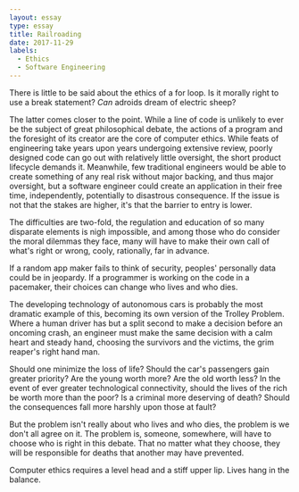 ```yaml
---
layout: essay
type: essay
title: Railroading
date: 2017-11-29
labels:
  - Ethics
  - Software Engineering
---
```


There is little to be said about the ethics of a for loop.  Is it morally right to use a break statement?  *Can* adroids dream of electric sheep?

The latter comes closer to the point.  While a line of code is unlikely to ever be the subject of great philosophical debate, the actions of a program and the foresight of its creator are the core of computer ethics.  While feats of engineering take years upon years undergoing extensive review, poorly designed code can go out with relatively little oversight, the short product lifecycle demands it.  Meanwhile, few traditional engineers would be able to create something of any real risk without major backing, and thus major oversight, but a software engineer could create an application in their free time, independently, potentially to disastrous consequence.  If the issue is not that the stakes are higher, it's that the barrier to entry is lower.

The difficulties are two-fold, the regulation and education of so many disparate elements is nigh impossible, and among those who do consider the moral dilemmas they face, many will have to make their own call of what's right or wrong, cooly, rationally, far in advance.

If a random app maker fails to think of security, peoples' personally data could be in jeopardy.  If a programmer is working on the code in a pacemaker, their choices can change who lives and who dies.

The developing technology of autonomous cars is probably the most dramatic example of this, becoming its own version of the Trolley Problem.  Where a human driver has but a split second to make a decision before an oncoming crash, an engineer must make the same decision with a calm heart and steady hand, choosing the survivors and the victims, the grim reaper's right hand man.

Should one minimize the loss of life?  Should the car's passengers gain greater priority?  Are the young worth more?  Are the old worth less?  In the event of ever greater technological connectivity, should the lives of the rich be worth more than the poor?  Is a criminal more deserving of death?  Should the consequences fall more harshly upon those at fault?

But the problem isn't really about who lives and who dies, the problem is we don't all agree on it.  The problem is, someone, somewhere, will have to choose who is right in this debate.  That no matter what they choose, they will be responsible for deaths that another may have prevented.

Computer ethics requires a level head and a stiff upper lip.  Lives hang in the balance.
